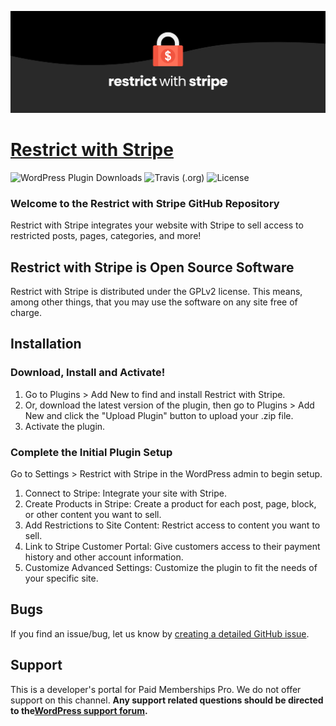 ![](restrict-with-stripe-banner.png)

# [Restrict with Stripe](https://wordpress.org/plugin/restrict-with-stripe/) #
[comment]: # (Generate badges from shields.io, only works for .org plugins to get other stats etc. We'd have to create our own endpoints for Premium plugins)

![WordPress Plugin Downloads](https://img.shields.io/wordpress/plugin/dy/restrict-with-stripe?style=flat-square) ![Travis (.org)](https://img.shields.io/travis/strangerstudios/paid-memberships-pro?style=flat-square) ![License](https://img.shields.io/badge/license-GPL--2.0%2B-red.svg?style=flat-square)


### Welcome to the Restrict with Stripe GitHub Repository

Restrict with Stripe integrates your website with Stripe to sell access to restricted posts, pages, categories, and more!

## Restrict with Stripe is Open Source Software 

Restrict with Stripe is distributed under the GPLv2 license. This means, among other things, that you may use the software on any site free of charge.

## Installation ##

### Download, Install and Activate! ###
1. Go to Plugins > Add New to find and install Restrict with Stripe.
2. Or, download the latest version of the plugin, then go to Plugins > Add New and click the "Upload Plugin" button to upload your .zip file.
3. Activate the plugin.

### Complete the Initial Plugin Setup ###
Go to Settings > Restrict with Stripe in the WordPress admin to begin setup.

1. Connect to Stripe: Integrate your site with Stripe.
2. Create Products in Stripe: Create a product for each post, page, block, or other content you want to sell.
3. Add Restrictions to Site Content: Restrict access to content you want to sell.
4. Link to Stripe Customer Portal: Give customers access to their payment history and other account information.
5. Customize Advanced Settings: Customize the plugin to fit the needs of your specific site.

## Bugs ##
If you find an issue/bug, let us know by [creating a detailed GitHub issue](https://github.com/strangerstudios/restrict-with-stripe/issues/new).

## Support ##
This is a developer's portal for Paid Memberships Pro. We do not offer support on this channel. **Any support related questions should be directed to the[WordPress support forum](https://wordpress.org/support/plugin/restrict-with-stripe/).**
